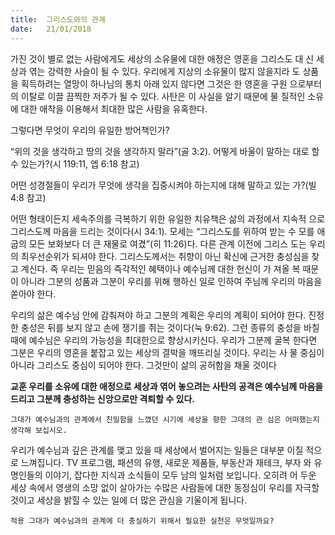 ```yaml
---
title:  그리스도와의 관계
date:   21/01/2018
---
```


가진 것이 별로 없는 사람에게도 세상의 소유물에 대한 애정은 영혼을 그리스도 대 신 세상과 엮는 강력한 사슬이 될 수 있다. 우리에게 지상의 소유물이 많지 않을지라 도 상품을 획득하려는 열망이 하나님의 통치 아래 있지 않다면 그것은 한 영혼을 구원 으로부터의 이탈로 이끌 끔찍한 저주가 될 수 있다. 사탄은 이 사실을 알기 때문에 물 질적인 소유에 대한 애착을 이용해서 최대한 많은 사람을 유혹한다. 

그렇다면 무엇이 우리의 유일한 방어책인가?

“위의 것을 생각하고 땅의 것을 생각하지 말라”(골 3:2). 어떻게 바울이 말하는 대로 할 수 있는가?(시 119:11, 엡 6:18 참고)

어떤 성경절들이 우리가 무엇에 생각을 집중시켜야 하는지에 대해 말하고 있는 가?(빌 4:8 참고)

어떤 형태이든지 세속주의를 극복하기 위한 유일한 치유책은 삶의 과정에서 지속적 으로 그리스도께 마음을 드리는 것이다(시 34:1). 모세는 “그리스도를 위하여 받는 수 모를 애굽의 모든 보화보다 더 큰 재물로 여겼”(히 11:26)다. 다른 관계 이전에 그리스 도는 우리의 최우선순위가 되셔야 한다. 그리스도께서는 취향이 아닌 확신에 근거한 충성심을 찾고 계신다. 즉 우리는 믿음의 즉각적인 혜택이나 예수님께 대한 헌신이 가 져올 복 때문이 아니라 그분의 성품과 그분이 우리를 위해 행하신 일로 인하여 주님께 우리의 마음을 쏟아야 한다. 

우리의 삶은 예수님 안에 감춰져야 하고 그분의 계획은 우리의 계획이 되어야 한다. 진정한 충성은 뒤를 보지 않고 손에 쟁기를 쥐는 것이다(눅 9:62). 그런 종류의 충성을 바칠 때에 예수님은 우리의 가능성을 최대한으로 향상시키신다. 우리가 그분께 굴복 한다면 그분은 우리의 영혼을 붙잡고 있는 세상의 결박을 깨뜨리실 것이다. 우리는 사 물 중심이 아니라 그리스도 중심이 되어야 한다. 그것만이 삶의 공허함을 채울 것이다 

**교훈 우리를 소유에 대한 애정으로 세상과 엮어 놓으려는 사탄의 공격은 예수님께 마음을 드리고 그분께 충성하는 신앙으로만 격퇴할 수 있다.**

`그대가 예수님과의 관계에서 친밀함을 느꼈던 시기에 세상을 향한 그대의 관 심은 어떠했는지 생각해 보십시오.`

우리가 예수님과 깊은 관계를 맺고 있을 때 세상에서 벌어지는 일들은 대부분 이질 적으로 느껴집니다. TV 프로그램, 패션의 유행, 새로운 제품들, 부동산과 재테크, 부자 와 유명인들의 이야기, 잡다한 지식과 소식들이 모두 남의 일처럼 보입니다. 오히려 어 두운 세상 속에서 영생의 소망 없이 살아가는 수많은 사람들에 대한 동정심이 우리를 자극할 것이고 세상을 밝힐 수 있는 일에 더 많은 관심을 기울이게 됩니다. 

`적용 그대가 예수님과의 관계에 더 충실하기 위해서 필요한 실천은 무엇일까요?`